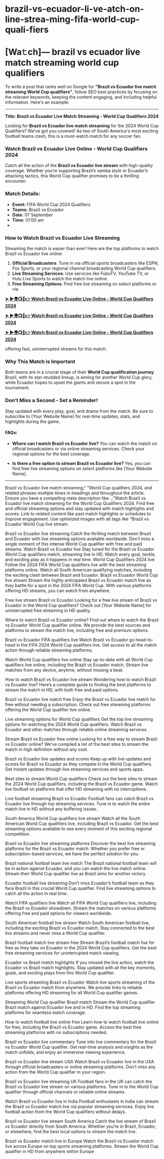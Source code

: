 # brazil-vs-ecuador-li-ve-atch-on-line-strea-ming-fifa-world-cup-quali-fiers
<h1>[Wa𝚝ch]— brazil vs ecuador live match streaming world cup qualifiers </h1



To write a post that ranks well on Google for **"Brazil vs Ecuador live match streaming World Cup qualifiers"**, follow SEO best practices by focusing on the relevant keywords, keeping the content engaging, and including helpful information. Here's an example:

---

**Title: Brazil vs Ecuador Live Match Streaming - World Cup Qualifiers 2024**

Looking for **Brazil vs Ecuador live match streaming** for the 2024 World Cup Qualifiers? We’ve got you covered! As two of South America's most exciting football teams clash, this is a must-watch match for any soccer fan.

### Watch Brazil vs Ecuador Live Online - World Cup Qualifiers 2024

Catch all the action of the **Brazil vs Ecuador live stream** with high-quality coverage. Whether you’re supporting Brazil’s samba style or Ecuador’s attacking tactics, this World Cup qualifier promises to be a thrilling encounter.

### Match Details:

- **Event:** FIFA World Cup 2024 Qualifiers
- **Teams:** Brazil vs Ecuador
- **Date:** 07 September
- **Time:** 07.00 am
- 

### How to Watch Brazil vs Ecuador Live Streaming

Streaming the match is easier than ever! Here are the top platforms to watch Brazil vs Ecuador live online:

1. **Official Broadcasters**: Tune in via official sports broadcasters like ESPN, Fox Sports, or your regional channel broadcasting World Cup qualifiers.
2. **Live Streaming Services**: Use services like FuboTV, YouTube TV, or Hulu Live Sports to watch the match live online.
3. **Free Streaming Options**: Find free live streaming on select platforms or via 

**[➤ ►🌍📺📱👉 Watch Brazil vs Ecuador Live Online - World Cup Qualifiers 2024](https://sports-appz.netlify.app/)**

**[➤ ►🌍📺📱👉 Watch Brazil vs Ecuador Live Online - World Cup Qualifiers 2024](https://sports-appz.netlify.app/)**

**[➤ ►🌍📺📱👉 Watch Brazil vs Ecuador Live Online - World Cup Qualifiers 2024](https://sports-appz.netlify.app/)**



 offering fast, uninterrupted streams for this match.

### Why This Match is Important

Both teams are in a crucial stage of their **World Cup qualification journey**. Brazil, with its star-studded lineup, is aiming for another World Cup glory, while Ecuador hopes to upset the giants and secure a spot in the tournament.

### Don’t Miss a Second - Set a Reminder!

Stay updated with every play, goal, and drama from the match. Be sure to subscribe to [Your Website Name] for real-time updates, stats, and highlights during the game.

#### FAQs:
- **Where can I watch Brazil vs Ecuador live?**
  You can watch the match on official broadcasters or via online streaming services. Check your regional options for the best coverage.

- **Is there a free option to stream Brazil vs Ecuador live?**
  Yes, you can find free live streaming options on select platforms like [Your Website Name].

---

Brazil vs Ecuador live match streaming," "World Cup qualifiers 2024, and related phrases multiple times in headings and throughout the article.
Ensure you have a compelling meta description like: _"Watch Brazil vs Ecuador live match streaming for the World Cup Qualifiers 2024. Find free and official streaming options and stay updated with match highlights and scores.
Link to related content like past match highlights or schedules to improve engagement.
Use optimized images with alt tags like "Brazil vs Ecuador World Cup live stream.


Brazil vs Ecuador live streaming
Catch the thrilling match between Brazil and Ecuador with live streaming options available worldwide. Don’t miss a single moment of this intense World Cup qualifier with free and paid streams.
Watch Brazil vs Ecuador live
Stay tuned for the Brazil vs Ecuador World Cup qualifiers match, streaming live in HD. Watch every goal, tackle, and exciting play as it happens in real time.
World Cup Qualifiers 2024 live
Follow the 2024 FIFA World Cup qualifiers live with the best streaming platforms online. Watch all South American qualifying matches, including the exciting clash between Brazil and Ecuador.
Brazil vs Ecuador World Cup live stream
Stream the highly anticipated Brazil vs Ecuador match live as they battle for a spot in the 2024 FIFA World Cup. With various platforms offering HD streams, you can watch from anywhere.

Free live stream Brazil vs Ecuador
Looking for a free live stream of Brazil vs Ecuador in the World Cup qualifiers? Check out [Your Website Name] for uninterrupted free streaming in HD quality.

Where to watch Brazil vs Ecuador online?
Find out where to watch the Brazil vs Ecuador World Cup qualifier online. We provide the best sources and platforms to stream the match live, including free and premium options.

Brazil vs Ecuador FIFA qualifiers live
Watch Brazil vs Ecuador go head-to-head in the FIFA 2024 World Cup qualifiers live. Get access to all the match action through reliable streaming platforms.

Watch World Cup qualifiers live online
Stay up-to-date with all World Cup qualifiers live online, including the Brazil vs Ecuador match. Stream live matches from any device, anytime, without missing a beat.

How to watch Brazil vs Ecuador live stream
Wondering how to watch Brazil vs Ecuador live? Here’s a complete guide to finding the best platforms to stream the match in HD, with both free and paid options.

Brazil vs Ecuador live match free
Enjoy the Brazil vs Ecuador live match for free without needing a subscription. Check out free streaming platforms offering the World Cup qualifier live online.

Live streaming options for World Cup qualifiers
Get the top live streaming options for watching the 2024 World Cup qualifiers. Watch Brazil vs Ecuador and other matches through reliable online streaming services.

Stream Brazil vs Ecuador free online
Looking for a free way to stream Brazil vs Ecuador online? We’ve compiled a list of the best sites to stream the match in high definition without any cost.

Brazil vs Ecuador live updates and scores
Keep up with live updates and scores for Brazil vs Ecuador as they compete in the World Cup qualifiers. Get instant updates through live streaming services and sports apps.

Best sites to stream World Cup qualifiers
Check out the best sites to stream the 2024 World Cup qualifiers, including the Brazil vs Ecuador game. Watch live football on platforms that offer HD streaming with no interruptions.

Live football streaming Brazil vs Ecuador
Football fans can catch Brazil vs Ecuador live through top streaming services. Tune in to watch the entire match live in HD without any buffering issues.

South America World Cup qualifiers live stream
Watch all the South American World Cup qualifiers live, including Brazil vs Ecuador. Get the best streaming options available to see every moment of this exciting regional competition.

Brazil vs Ecuador live streaming platforms
Discover the best live streaming platforms for the Brazil vs Ecuador match. Whether you prefer free or subscription-based services, we have the perfect solution for you.


Brazil national football team live match
The Brazil national football team will be in action against Ecuador, and you can watch the live match online. Stream their World Cup qualifier live as Brazil aims for another victory.

Ecuador football live streaming
Don’t miss Ecuador’s football team as they face Brazil in this crucial World Cup qualifier. Find live streaming options to catch all the action in real time.

Watch FIFA qualifiers live
Watch all FIFA World Cup qualifiers live, including the Brazil vs Ecuador showdown. Stream the matches on various platforms offering free and paid options for viewers worldwide.

South American football live stream
Watch South American football live, including the exciting Brazil vs Ecuador match. Stay connected to the best live streams and never miss a World Cup qualifier.

Brazil football match live stream free
Stream Brazil’s football match live for free as they take on Ecuador in the 2024 World Cup qualifiers. Get the best free streaming services for uninterrupted match viewing.

Ecuador vs Brazil match highlights
If you missed the live action, watch the Ecuador vs Brazil match highlights. Stay updated with all the key moments, goals, and exciting plays from this World Cup qualifier.

Live sports streaming Brazil vs Ecuador
Watch live sports streaming of the Brazil vs Ecuador match from anywhere. We provide links to reliable platforms offering HD streaming for all World Cup qualifier games.

Streaming World Cup qualifier Brazil match
Stream the World Cup qualifier Brazil match against Ecuador live and in HD. Find the top streaming platforms for seamless match coverage.

How to watch football live online free
Learn how to watch football live online for free, including the Brazil vs Ecuador game. Access the best free streaming platforms with no subscriptions needed.

Brazil vs Ecuador live commentary
Tune into live commentary for the Brazil vs Ecuador World Cup qualifier. Get real-time analysis and insights as the match unfolds, and enjoy an immersive viewing experience.


Brazil vs Ecuador live stream USA
Watch Brazil vs Ecuador live in the USA through official broadcasters or online streaming platforms. Don’t miss any action from the World Cup qualifier in your region.

Brazil vs Ecuador live streaming UK
Football fans in the UK can catch the Brazil vs Ecuador live stream on various platforms. Tune in to the World Cup qualifier through official channels or reliable online streams.

Watch Brazil vs Ecuador live in India
Football enthusiasts in India can stream the Brazil vs Ecuador match live via popular streaming services. Enjoy live football action from the World Cup qualifiers without delays.

Brazil vs Ecuador live stream South America
Catch the live stream of Brazil vs Ecuador directly from South America. Whether you’re in Brazil, Ecuador, or elsewhere, find the best local options to stream the match live.

Brazil vs Ecuador match live in Europe
Watch the Brazil vs Ecuador match live across Europe on top sports streaming platforms. Stream the World Cup qualifier in HD from anywhere within Europe






